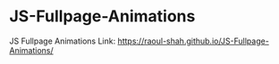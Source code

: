 # JS-Fullpage-Animations
JS Fullpage Animations
Link: https://raoul-shah.github.io/JS-Fullpage-Animations/
